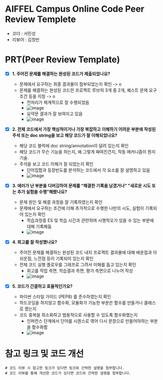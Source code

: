# AIFFEL Campus Online Code Peer Review Templete
- 코더 : 서민성
- 리뷰어 : 김청빈


# PRT(Peer Review Template)
- [X]  **1. 주어진 문제를 해결하는 완성된 코드가 제출되었나요?**
    - 문제에서 요구하는 최종 결과물이 첨부되었는지 확인 -> o
    - 문제를 해결하는 완성된 코드란 프로젝트 루브릭 3개 중 2개, 
    퀘스트 문제 요구조건 등을 지칭 -> o
        - 전처리가 체계적으로 잘 수행되었음
        - ![image](https://github.com/minsung6333/AIFFEL_Quest/assets/48667883/683ef6ee-5681-49fd-a300-aa0824e1b2a2)
        - 요약문 결과가 잘 보여지고 있음
        - ![image](https://github.com/minsung6333/AIFFEL_Quest/assets/48667883/6a97d9e7-3360-4bdd-82ce-ba5deac105dd)

- [X]  **2. 전체 코드에서 가장 핵심적이거나 가장 복잡하고 이해하기 어려운 부분에 작성된 
주석 또는 doc string을 보고 해당 코드가 잘 이해되었나요?**
    - 해당 코드 블럭에 doc string/annotation이 달려 있는지 확인
    - 해당 코드가 무슨 기능을 하는지, 왜 그렇게 짜여진건지, 작동 메커니즘이 뭔지 기술.
    - 주석을 보고 코드 이해가 잘 되었는지 확인
        - 단어집합과 등장빈도를 분석하는 코드에서 각 요소를 잘 설명하고 있음
        - ![image](https://github.com/minsung6333/AIFFEL_Quest/assets/48667883/760311ff-6f19-4f99-b46f-4d8f306c6d71)

        
- [X]  **3. 에러가 난 부분을 디버깅하여 문제를 “해결한 기록을 남겼거나” 
”새로운 시도 또는 추가 실험을 수행”해봤나요?**
    - 문제 원인 및 해결 과정을 잘 기록하였는지 확인
    - 문제에서 요구하는 조건에 더해 추가적으로 수행한 나만의 시도, 
    실험이 기록되어 있는지 확인
        - 학습과정중 ES 및 학습 시간과 관련하여 시행착오가 있을 수 있는 부분에 대해 기록해둠
        - ![image](https://github.com/minsung6333/AIFFEL_Quest/assets/48667883/f7cd6ad0-a137-429c-bf57-eea82b154ee8)
        
        
- [X]  **4. 회고를 잘 작성했나요?**
    - 주어진 문제를 해결하는 완성된 코드 내지 프로젝트 결과물에 대해
    배운점과 아쉬운점, 느낀점 등이 기록되어 있는지 확인
    - 전체 코드 실행 플로우를 그래프로 그려서 이해를 돕고 있는지 확인
        - 회고를 작업 측면, 학습결과 측면, 평가 측면으로 나누어 작성
        - ![image](https://github.com/minsung6333/AIFFEL_Quest/assets/48667883/8568b9f8-76fe-40ee-a0b3-a8e6eee753f9)

        
- [X]  **5. 코드가 간결하고 효율적인가요?**
    - 파이썬 스타일 가이드 (PEP8) 를 준수하였는지 확인
    - 하드코딩을 하지않고 함수화, 모듈화가 가능한 부분은 함수를 만들거나 클래스로 짰는지
    - 코드 중복을 최소화하고 범용적으로 사용할 수 있도록 함수화했는지
        - 인퍼런스 단계에서 단어를 시퀀스로 엮어 다시 문장으로 만들어야하는 부분을 함수화함
        - ![image](https://github.com/minsung6333/AIFFEL_Quest/assets/48667883/be8945c7-20e7-4f70-ad67-698e5a39c368)


# 참고 링크 및 코드 개선
```
# 코드 리뷰 시 참고한 링크가 있다면 링크와 간략한 설명을 첨부합니다.
# 코드 리뷰를 통해 개선한 코드가 있다면 코드와 간략한 설명을 첨부합니다.
```
